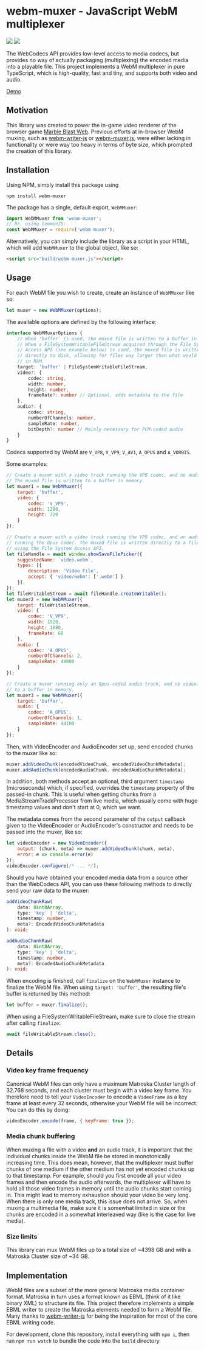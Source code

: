 # webm-muxer - JavaScript WebM multiplexer

[![](https://img.shields.io/npm/v/webm-muxer)](https://www.npmjs.com/package/webm-muxer)
[![](https://img.shields.io/bundlephobia/minzip/webm-muxer)](https://bundlephobia.com/package/webm-muxer@1.0.7)

The WebCodecs API provides low-level access to media codecs, but provides no way of actually packaging (multiplexing)
the encoded media into a playable file. This project implements a WebM multiplexer in pure TypeScript, which is
high-quality, fast and tiny, and supports both video and audio.

[Demo](https://vanilagy.github.io/webm-muxer/demo/)

## Motivation
This library was created to power the in-game video renderer of the browser game
[Marble Blast Web](https://github.com/vanilagy/marbleblast). Previous efforts at in-browser WebM muxing, such as
[webm-writer-js](https://github.com/thenickdude/webm-writer-js) or
[webm-muxer.js](https://github.com/davedoesdev/webm-muxer.js), were either lacking in functionality or were way too
heavy in terms of byte size, which prompted the creation of this library.

## Installation
Using NPM, simply install this package using
```
npm install webm-muxer
```
The package has a single, default export, `WebMMuxer`:
```js
import WebMMuxer from 'webm-muxer';
// Or, using CommonJS:
const WebMMuxer = require('webm-muxer');
```
Alternatively, you can simply include the library as a script in your HTML, which will add `WebMMuxer` to the global
object, like so:
```html
<script src="build/webm-muxer.js"></script>
```

## Usage
For each WebM file you wish to create, create an instance of `WebMMuxer` like so:
```js
let muxer = new WebMMuxer(options);
```
The available options are defined by the following interface:
```ts
interface WebMMuxerOptions {
    // When 'buffer' is used, the muxed file is written to a buffer in memory.
    // When a FileSystemWritableFileStream acquired through the File System
    // Access API (see example below) is used, the muxed file is written
    // directly to disk, allowing for files way larger than what would fit
    // in RAM.
    target: 'buffer' | FileSystemWritableFileStream,
    video?: {
        codec: string,
        width: number,
        height: number,
        frameRate?: number // Optional, adds metadata to the file
    },
    audio?: {
        codec: string,
        numberOfChannels: number,
        sampleRate: number,
        bitDepth?: number // Mainly necessary for PCM-coded audio
    }
}
```
Codecs supported by WebM are `V_VP8`, `V_VP9`, `V_AV1`, `A_OPUS` and `A_VORBIS`.

Some examples:
```js
// Create a muxer with a video track running the VP9 codec, and no audio track.
// The muxed file is written to a buffer in memory.
let muxer1 = new WebMMuxer({
    target: 'buffer',
    video: {
        codec: 'V_VP9',
        width: 1280,
        height: 720
    }
});

// Create a muxer with a video track running the VP9 codec, and an audio track
// running the Opus codec. The muxed file is written directly to a file on disk,
// using the File System Access API.
let fileHandle = await window.showSaveFilePicker({
    suggestedName: `video.webm`,
    types: [{
        description: 'Video File',
        accept: { 'video/webm': ['.webm'] }
    }],
});
let fileWritableStream = await fileHandle.createWritable();
let muxer2 = new WebMMuxer({
    target: fileWritableStream,
    video: {
        codec: 'V_VP9',
        width: 1920,
        height: 1080,
        frameRate: 60
    },
    audio: {
        codec: 'A_OPUS',
        numberOfChannels: 2,
        sampleRate: 48000
    }
});

// Create a muxer running only an Opus-coded audio track, and no video. Writes
// to a buffer in memory.
let muxer3 = new WebMMuxer({
    target: 'buffer',
    audio: {
        codec: 'A_OPUS',
        numberOfChannels: 1,
        sampleRate: 44100
    }
});
```

Then, with VideoEncoder and AudioEncoder set up, send encoded chunks to the muxer like so:
```js
muxer.addVideoChunk(encodedVideoChunk, encodedVideoChunkMetadata);
muxer.addAudioChunk(encodedAudioChunk, encodedAudioChunkMetadata);
```
In addition, both methods accept an optional, third argument `timestamp` (microseconds) which, if specified, overrides
the `timestamp` property of the passed-in chunk. This is useful when getting chunks from a MediaStreamTrackProcessor
from live media, which usually come with huge timestamp values and don't start at 0, which we want.

The metadata comes from the second parameter of the `output` callback given to the
VideoEncoder or AudioEncoder's constructor and needs to be passed into the muxer, like so:
```js
let videoEncoder = new VideoEncoder({
    output: (chunk, meta) => muxer.addVideoChunk(chunk, meta),
    error: e => console.error(e)
});
videoEncoder.configure(/* ... */);
```

Should you have obtained your encoded media data from a source other than the WebCodecs API, you can use these following methods
to directly send your raw data to the muxer:
```ts
addVideoChunkRaw(
    data: Uint8Array,
    type: 'key' | 'delta',
    timestamp: number,
    meta?: EncodedVideoChunkMetadata
): void;

addAudioChunkRaw(
    data: Uint8Array,
    type: 'key' | 'delta',
    timestamp: number,
    meta?: EncodedAudioChunkMetadata
): void;
```

When encoding is finished, call `finalize` on the `WebMMuxer` instance to finalize the WebM file. When using
`target: 'buffer'`, the resulting file's buffer is returned by this method:
```js
let buffer = muxer.finalize();
```
When using a FileSystemWritableFileStream, make sure to close the stream after calling `finalize`:
```js
await fileWritableStream.close();
```

## Details
### Video key frame frequency
Canonical WebM files can only have a maximum Matroska Cluster length of 32.768 seconds, and each cluster must begin with
a video key frame. You therefore need to tell your `VideoEncoder` to encode a `VideoFrame` as a key frame at least every
32 seconds, otherwise your WebM file will be incorrect. You can do this by doing:
```js
videoEncoder.encode(frame, { keyFrame: true });
```
### Media chunk buffering
When muxing a file with a video **and** an audio track, it is important that the individual chunks inside the WebM file
be stored in monotonically increasing time. This does mean, however, that the multiplexer must buffer chunks of one
medium if the other medium has not yet encoded chunks up to that timestamp. For example, should you first encode all
your video frames and then encode the audio afterwards, the multiplexer will have to hold all those video frames in
memory until the audio chunks start coming in. This might lead to memory exhaustion should your video be very long.
When there is only one media track, this issue does not arrive. So, when muxing a multimedia file, make sure it is
somewhat limited in size or the chunks are encoded in a somewhat interleaved way (like is the case for live media).
### Size limits
This library can mux WebM files up to a total size of ~4398 GB and with a Matroska Cluster size of ~34 GB.

## Implementation
WebM files are a subset of the more general Matroska media container format. Matroska in turn uses a format known as
EBML (think of it like binary XML) to structure its file. This project therefore implements a simple EBML writer to
create the Matroska elements needed to form a WebM file. Many thanks to
[webm-writer-js](https://github.com/thenickdude/webm-writer-js) for being the inspiration for most of the core EBML
writing code.

For development, clone this repository, install everything with `npm i`, then run `npm run watch` to bundle the code
into the `build` directory.
